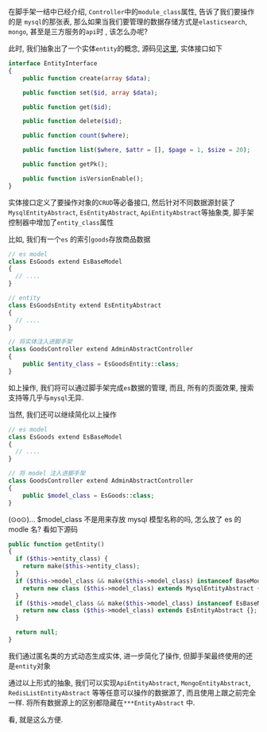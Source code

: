 在脚手架一结中已经介绍, `Controller`中的`module_class`属性, 告诉了我们要操作的是 `mysql`的那张表, 那么如果当我们要管理的数据存储方式是`elasticsearch`, `mongo`, 甚至是三方服务的`api`时 , 该怎么办呢?

此时, 我们抽象出了一个实体`entity`的概念, 源码见[这里](https://github.com/hyperf-admin/hyperf-admin/tree/master/src/base-utils/src/Scaffold/Entity), 实体接口如下

```php
interface EntityInterface
{
    public function create(array $data);

    public function set($id, array $data);

    public function get($id);

    public function delete($id);

    public function count($where);

    public function list($where, $attr = [], $page = 1, $size = 20);

    public function getPk();

    public function isVersionEnable();
}
```

实体接口定义了要操作对象的`CRUD`等必备接口, 然后针对不同数据源封装了`MysqlEntityAbstract`, `EsEntityAbstract`, `ApiEntityAbstract`等抽象类, 脚手架控制器中增加了`entity_class`属性

比如, 我们有一个`es` 的索引`goods`存放商品数据

```php
// es model
class EsGoods extend EsBaseModel
{
  // ....
}

// entity 
class EsGoodsEntity extend EsEntityAbstract
{
  // ....
}

// 将实体注入进脚手架
class GoodsController extend AdminAbstractController
{
  	public $entity_class = EsGoodsEntity::class;
}
```

如上操作, 我们将可以通过脚手架完成`es`数据的管理, 而且, 所有的页面效果, 搜索支持等几乎与`mysql`无异.

当然, 我们还可以继续简化以上操作

```php
// es model
class EsGoods extend EsBaseModel
{
  // ....
}

// 将 model 注入进脚手架
class GoodsController extend AdminAbstractController
{
  	public $model_class = EsGoods::class;
}
```

(⊙o⊙)… $model_class 不是用来存放 mysql 模型名称的吗, 怎么放了 es 的 modle 名? 看如下源码

```php
public function getEntity()
{
  if ($this->entity_class) {
    return make($this->entity_class);
  }
  if ($this->model_class && make($this->model_class) instanceof BaseModel) {
    return new class ($this->model_class) extends MysqlEntityAbstract {};
  }
  if ($this->model_class && make($this->model_class) instanceof EsBaseModel) {
    return new class ($this->model_class) extends EsEntityAbstract {};
  }

  return null;
}
```

我们通过匿名类的方式动态生成实体, 进一步简化了操作, 但脚手架最终使用的还是`entity`对象

通过以上形式的抽象, 我们可以实现`ApiEntityAbstract`, `MongoEntityAbstract`, `RedisListEntityAbstract` 等等任意可以操作的数据源了, 而且使用上跟之前完全一样.  将所有数据源上的区别都隐藏在`***EntityAbstract` 中.

看, 就是这么方便.

